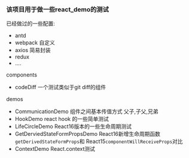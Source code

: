### 该项目用于做一些react_demo的测试

已经做过的一些配置:
- antd
- webpack 自定义
- axios 简易封装
- redux
- ....

components
- codeDiff  一个测试类似于git diff的组件

demos
- CommunicationDemo 组件之间基本传值方式  父子,子父,兄弟
- HookDemo  react hook 的一些简单测试
- LifeCircleDemo React16版本的一些生命周期测试
- GetDerviedStateFormPropsDemo React16新增生命周期函数`getDerivedStateFormProps`和  React15`componentWillReceiveProps`对比
- ContextDemo   React.context测试